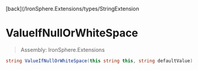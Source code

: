 ﻿

[back](/IronSphere.Extensions/types/StringExtension

# ValueIfNullOrWhiteSpace

> Assembly: IronSphere.Extensions

```csharp
string ValueIfNullOrWhiteSpace(this string this, string defaultValue)
```



 